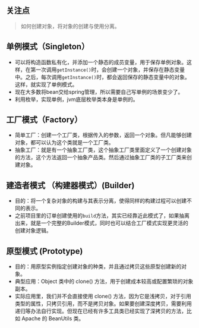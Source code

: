## 关注点

> 如何创建对象，将对象的创建与使用分离。

## 单例模式（Singleton）

- 可以将构造函数私有化，并添加一个静态的成员变量，用于保存单例对象。这样，在第一次调用`getInstance()`时，会创建一个对象，并保存在静态变量中。之后，每次调用`getInstance()`时，都会返回保存的静态变量中的对象。这样，就实现了单例模式。
- 现在大多数将bean交给spring管理，所以需要自己写单例的场景变少了。
- 利用枚举，实现单例，jvm底层枚举类本身是单例的。

## 工厂模式（Factory）

- 简单工厂：创建一个工厂类，根据传入的参数，返回一个对象。但凡能够创建对象，都可以认为这个类就是一个工厂类。
- 抽象工厂：就是有一个抽象工厂类，这个抽象工厂类里面定义了一个创建对象的方法，这个方法返回一个抽象产品类。然后通过抽象工厂类的子工厂类来创建对象。

## 建造者模式 （构建器模式）(Builder)

- 目的：将一个复杂对象的构建与其表示分离，使得同样的构建过程可以创建不同的表示。
- 之前项目里的订单创建使用的`build`方法，其实已经靠近此模式了，如果抽离出来，就是一个完整的Builder模式，同时也可以结合工厂模式实现更灵活的创建对象逻辑。

## 原型模式 (Prototype)

- 目的：用原型实例指定创建对象的种类，并且通过拷贝这些原型创建新的对象。
- 典型应用：Object 类中的 clone() 方法，用于创建成本较高或配置繁琐的对象副本。
- 实际应用里，我们并不会直接使用 clone() 方法，因为它是浅拷贝，对于引用类型的属性，只拷贝引用，而不是拷贝对象。如果要创建深度拷贝，需要利用递归等办法自行实现。但现在已经有许多工具类已经实现了深拷贝的方法，比如 Apache 的 BeanUtils 类。

